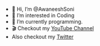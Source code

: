 - 👋 Hi, I’m @AwaneeshSoni
- 👀 I’m interested in Coding
- 🌱 I’m currently programming.
- 🎬 Checkout my <a href="https://www.youtube.com/channel/UCI9fThK_l7Ovs0ZBEI7V3Ig">YouTube Channel</a> 
-  Also checkout  my <a href="https://twitter.com/Awaneesh_Soni"> Twitter</a> 


<!---
AwaneeshSoni/AwaneeshSoni is a ✨ special ✨ repository because its `README.md` (this file) appears on your GitHub profile.
You can click the Preview link to take a look at your changes.
--->
